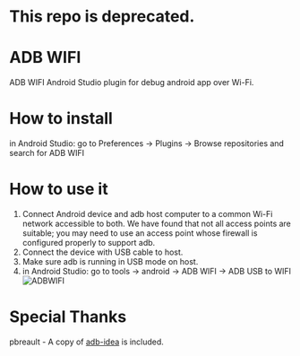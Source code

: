 # This repo is deprecated.
# ADB WIFI
ADB WIFI Android Studio plugin for debug android app over Wi-Fi.

# How to install
in Android Studio: go to Preferences → Plugins → Browse repositories and search for ADB WIFI

# How to use it
1. Connect Android device and adb host computer to a common Wi-Fi network accessible to both. We have found that not all access points are suitable; you may need to use an access point whose firewall is configured properly to support adb.
2. Connect the device with USB cable to host.
3. Make sure adb is running in USB mode on host.
4. in Android Studio: go to tools → android  → ADB WIFI → ADB USB to WIFI
![ADBWIFI](https://github.com/layerlre/ADBWIFI/blob/master/adbwifi.jpg?raw=true)

# Special Thanks
pbreault - A copy of [adb-idea](https://github.com/pbreault/adb-idea) is included.
